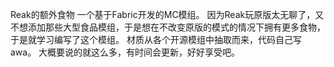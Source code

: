 Reak的额外食物
一个基于Fabric开发的MC模组。
因为Reak玩原版太无聊了，又不想添加那些大型食品模组，于是想在不改变原版的模式的情况下拥有更多食物，于是就学习编写了这个模组。
材质从各个开源模组中抽取而来，代码自己写awa。
大概要说的就这么多，有时间会更新，好好享受吧。
